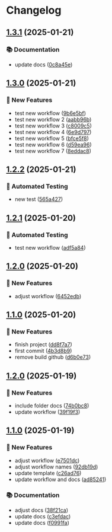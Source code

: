 # Changelog

## [1.3.1](https://github.com/GersonRS/ingestion-data-stores/compare/v1.3.0...v1.3.1) (2025-01-21)


### 📚 Documentation

* update docs ([0c8a45e](https://github.com/GersonRS/ingestion-data-stores/commit/0c8a45ed0413f584de34957eef98404ee8434e2f))

## [1.3.0](https://github.com/GersonRS/ingestion-data-stores/compare/v1.2.2...v1.3.0) (2025-01-21)


### 🚀 New Features

* test new workflow ([9b6e5bf](https://github.com/GersonRS/ingestion-data-stores/commit/9b6e5bfc257d1b6b9fb740fc9a81ab16cd2e8982))
* test new workflow 2 ([aabb96b](https://github.com/GersonRS/ingestion-data-stores/commit/aabb96b9c6e05df847f8abe8cb4b6bbddb72d3f0))
* test new workflow 3 ([c8009c5](https://github.com/GersonRS/ingestion-data-stores/commit/c8009c5720d5ae367fe698896245b3868152a0e2))
* test new workflow 4 ([6e9d797](https://github.com/GersonRS/ingestion-data-stores/commit/6e9d79775e8cdfaad95ff40633bb9774335044f6))
* test new workflow 5 ([bfce5f8](https://github.com/GersonRS/ingestion-data-stores/commit/bfce5f8cda29cd4a57d507890f353c16c7f4ff04))
* test new workflow 6 ([d59ea96](https://github.com/GersonRS/ingestion-data-stores/commit/d59ea96dcaa6f03bc5b87275b0bc9df7a8843318))
* test new workflow 7 ([8eddac8](https://github.com/GersonRS/ingestion-data-stores/commit/8eddac88d2b05b7b27178ba0daa63cb6d646a1d9))

## [1.2.2](https://github.com/GersonRS/ingestion-data-stores/compare/v1.2.1...v1.2.2) (2025-01-21)


### 🧪 Automated Testing

* new test ([565a427](https://github.com/GersonRS/ingestion-data-stores/commit/565a427870f072364191fe421b5e2340fc2c8387))

## [1.2.1](https://github.com/GersonRS/ingestion-data-stores/compare/v1.2.0...v1.2.1) (2025-01-20)


### 🧪 Automated Testing

* test new workflow ([adf5a84](https://github.com/GersonRS/ingestion-data-stores/commit/adf5a8428998007c2cada5649191bd4b4cb467fa))

## [1.2.0](https://github.com/GersonRS/ingestion-data-stores/compare/v1.1.0...v1.2.0) (2025-01-20)


### 🚀 New Features

* adjust workflow ([6452edb](https://github.com/GersonRS/ingestion-data-stores/commit/6452edb7ee94be23d53d7863c84eac5db59062e9))

## [1.1.0](https://github.com/GersonRS/ingestion-data-stores/compare/v1.0.0...v1.1.0) (2025-01-20)


### 🚀 New Features

* finish project ([dd8f7a7](https://github.com/GersonRS/ingestion-data-stores/commit/dd8f7a71ff9ef6066c5336e605c01f2a99cd599b))
* first commit ([4b3d8b9](https://github.com/GersonRS/ingestion-data-stores/commit/4b3d8b9758b96ab51fbb27f326db50dc22e7e921))
* remove build github ([d6b0e73](https://github.com/GersonRS/ingestion-data-stores/commit/d6b0e73ee8b94ad933f659ef4e20c2a49d32ef4e))

## [1.2.0](https://github.com/GersonRS/template-image-builder/compare/v1.1.0...v1.2.0) (2025-01-19)


### 🚀 New Features

* include folder docs ([74b0bc8](https://github.com/GersonRS/template-image-builder/commit/74b0bc8b296cdde28884a14fabbe155060eaeee8))
* update workflow ([39f19f3](https://github.com/GersonRS/template-image-builder/commit/39f19f3a3d9ad0074c400c4525ed7b775122f2f9))

## [1.1.0](https://github.com/GersonRS/template-image-builder/compare/v1.0.0...v1.1.0) (2025-01-19)


### 🚀 New Features

* adjust workflow ([e7501dc](https://github.com/GersonRS/template-image-builder/commit/e7501dcfbf3734684e28b888a8061c7f5052a289))
* adjust workflow names ([92db19d](https://github.com/GersonRS/template-image-builder/commit/92db19d55626e00c43dcb669ccb1d20724776826))
* update template ([c26ad76](https://github.com/GersonRS/template-image-builder/commit/c26ad76c399cb6e4c5851026533447362585fbb6))
* update workflow and docs ([ad85241](https://github.com/GersonRS/template-image-builder/commit/ad8524192fc42e23f37d1d6cb48494c25ab21f55))


### 📚 Documentation

* adjust docs ([38f21ca](https://github.com/GersonRS/template-image-builder/commit/38f21ca6b15783bd5a7abd477c57006f125fd60f))
* update docs ([c3efdac](https://github.com/GersonRS/template-image-builder/commit/c3efdac38a3592292810a90f9cc7d62e20f3022c))
* update docs ([f0991fa](https://github.com/GersonRS/template-image-builder/commit/f0991fa09ca25361b62b0389565b445afbae4a6f))
